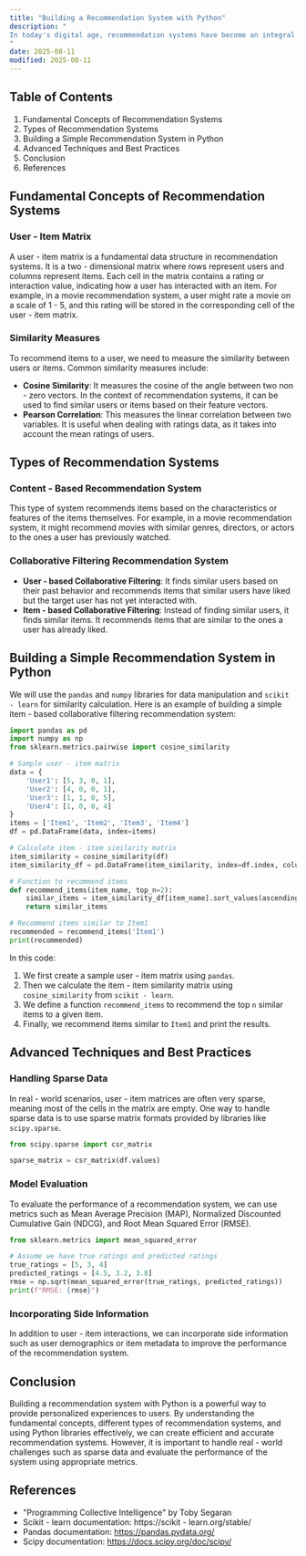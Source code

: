 ```yaml
---
title: "Building a Recommendation System with Python"
description: "
In today's digital age, recommendation systems have become an integral part of many applications, from e - commerce platforms like Amazon to streaming services such as Netflix. These systems analyze user behavior, preferences, and item characteristics to suggest relevant products, movies, or content. Python, with its rich ecosystem of libraries and easy - to - understand syntax, is an excellent choice for building recommendation systems. This blog will guide you through the fundamental concepts, usage methods, common practices, and best practices of building a recommendation system using Python.
"
date: 2025-08-11
modified: 2025-08-11
---
```


## Table of Contents
1. Fundamental Concepts of Recommendation Systems
2. Types of Recommendation Systems
3. Building a Simple Recommendation System in Python
4. Advanced Techniques and Best Practices
5. Conclusion
6. References

## Fundamental Concepts of Recommendation Systems
### User - Item Matrix
A user - item matrix is a fundamental data structure in recommendation systems. It is a two - dimensional matrix where rows represent users and columns represent items. Each cell in the matrix contains a rating or interaction value, indicating how a user has interacted with an item. For example, in a movie recommendation system, a user might rate a movie on a scale of 1 - 5, and this rating will be stored in the corresponding cell of the user - item matrix.

### Similarity Measures
To recommend items to a user, we need to measure the similarity between users or items. Common similarity measures include:
- **Cosine Similarity**: It measures the cosine of the angle between two non - zero vectors. In the context of recommendation systems, it can be used to find similar users or items based on their feature vectors.
- **Pearson Correlation**: This measures the linear correlation between two variables. It is useful when dealing with ratings data, as it takes into account the mean ratings of users.

## Types of Recommendation Systems
### Content - Based Recommendation System
This type of system recommends items based on the characteristics or features of the items themselves. For example, in a movie recommendation system, it might recommend movies with similar genres, directors, or actors to the ones a user has previously watched.

### Collaborative Filtering Recommendation System
- **User - based Collaborative Filtering**: It finds similar users based on their past behavior and recommends items that similar users have liked but the target user has not yet interacted with.
- **Item - based Collaborative Filtering**: Instead of finding similar users, it finds similar items. It recommends items that are similar to the ones a user has already liked.

## Building a Simple Recommendation System in Python
We will use the `pandas` and `numpy` libraries for data manipulation and `scikit - learn` for similarity calculation. Here is an example of building a simple item - based collaborative filtering recommendation system:

```python
import pandas as pd
import numpy as np
from sklearn.metrics.pairwise import cosine_similarity

# Sample user - item matrix
data = {
    'User1': [5, 3, 0, 1],
    'User2': [4, 0, 0, 1],
    'User3': [1, 1, 0, 5],
    'User4': [1, 0, 0, 4]
}
items = ['Item1', 'Item2', 'Item3', 'Item4']
df = pd.DataFrame(data, index=items)

# Calculate item - item similarity matrix
item_similarity = cosine_similarity(df)
item_similarity_df = pd.DataFrame(item_similarity, index=df.index, columns=df.index)

# Function to recommend items
def recommend_items(item_name, top_n=2):
    similar_items = item_similarity_df[item_name].sort_values(ascending=False)[1:top_n + 1]
    return similar_items

# Recommend items similar to Item1
recommended = recommend_items('Item1')
print(recommended)
```

In this code:
1. We first create a sample user - item matrix using `pandas`.
2. Then we calculate the item - item similarity matrix using `cosine_similarity` from `scikit - learn`.
3. We define a function `recommend_items` to recommend the top `n` similar items to a given item.
4. Finally, we recommend items similar to `Item1` and print the results.

## Advanced Techniques and Best Practices
### Handling Sparse Data
In real - world scenarios, user - item matrices are often very sparse, meaning most of the cells in the matrix are empty. One way to handle sparse data is to use sparse matrix formats provided by libraries like `scipy.sparse`.

```python
from scipy.sparse import csr_matrix

sparse_matrix = csr_matrix(df.values)
```

### Model Evaluation
To evaluate the performance of a recommendation system, we can use metrics such as Mean Average Precision (MAP), Normalized Discounted Cumulative Gain (NDCG), and Root Mean Squared Error (RMSE).

```python
from sklearn.metrics import mean_squared_error

# Assume we have true ratings and predicted ratings
true_ratings = [5, 3, 4]
predicted_ratings = [4.5, 3.2, 3.8]
rmse = np.sqrt(mean_squared_error(true_ratings, predicted_ratings))
print(f"RMSE: {rmse}")
```

### Incorporating Side Information
In addition to user - item interactions, we can incorporate side information such as user demographics or item metadata to improve the performance of the recommendation system.

## Conclusion
Building a recommendation system with Python is a powerful way to provide personalized experiences to users. By understanding the fundamental concepts, different types of recommendation systems, and using Python libraries effectively, we can create efficient and accurate recommendation systems. However, it is important to handle real - world challenges such as sparse data and evaluate the performance of the system using appropriate metrics.

## References
- "Programming Collective Intelligence" by Toby Segaran
- Scikit - learn documentation: https://scikit - learn.org/stable/
- Pandas documentation: https://pandas.pydata.org/
- Scipy documentation: https://docs.scipy.org/doc/scipy/ 